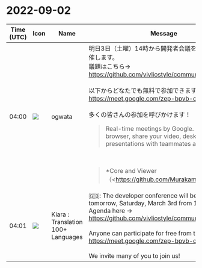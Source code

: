 # 2022-09-02

|Time (UTC)|Icon|Name|Message|
|---|---|---|---|
|04:00|![](https://avatars.slack-edge.com/2019-11-22/845042642576_070441337abaca9fb7b3_72.png)|ogwata|明日3日（土曜）14時から開発者会議をオンラインで開催します。<br>議題はこちら→ <https://github.com/vivliostyle/community/issues/103><br><br>以下からどなたでも無料で参加できます。<br><https://meet.google.com/zep-bpvb-dnt><br><br>多くの皆さんの参加を呼びかけます！<br><blockquote>Real-time meetings by Google. Using your browser, share your video, desktop, and presentations with teammates and customers.</blockquote><br><blockquote>*Core and Viewer（<https://github.com/MurakamiShinyu|@MurakamiShinyu>）*<br><br>• <https://github.com/vivliostyle/vivliostyle.js/releases/tag/v2.17.2|2.17.2 (2022-08-14)><br>• <https://github.com/vivliostyle/vivliostyle.js/releases/tag/v2.17.1|2.17.1 (2022-08-09)><br><br>*CLI（<https://github.com/spring-raining|@spring-raining>）*<br><br>• <https://github.com/vivliostyle/vivliostyle-cli/releases/tag/v5.5.1|5.5.1 (2022-08-09)><br><br>*VFM（<https://github.com/akabekobeko|@akabekobeko>）*<br>*create-book（<https://github.com/akabekobeko|@akabekobeko>）*<br>*vivliostyle-sitegen（<https://github.com/akabekobeko|@akabekobeko>）*<br>*Themes（<https://github.com/yamasy1549|@yamasy1549>）*<br>*<http://vivliostyle.org/|vivliostyle.org>（<https://github.com/yamasy1549|@yamasy1549>）*<br>*Vivliostyle Pub（<https://github.com/takanakahiko|@takanakahiko>、<https://github.com/MurakamiShinyu|@MurakamiShinyu>）*<br><br>• 前月からの懸案事項<br>    • <https://github.com/vivliostyle/vivliostyle-pub/issues/96|認証情報なしでローカルでエミュレートできるようにする #96><br>    • <https://github.com/vivliostyle/vivliostyle-pub/issues/205|README 等の各種ドキュメンテーションが古いのでアップデートする #205><br>• 報告<br>    • Vivliostyle Pubで出力したPDFの印刷サービス<https://pod.mybooks.jp/|「mybooksPOD」>が開始<br>    • 上記に伴いユーザーガイドに以下の項目を追加<br>        • <https://vivliostyle.github.io/docs-vivliostyle-pub/#/ja/functions-of-the-actions-menu/theme#%E3%83%88%E3%83%B3%E3%83%9C%E3%81%A8%E5%A1%97%E3%82%8A%E8%B6%B3%E3%81%97%EF%BC%88%E8%A3%81%E3%81%A1%E8%90%BD%E3%81%A8%E3%81%97%EF%BC%89%E3%81%AE%E6%8C%87%E5%AE%9A|トンボと塗り足し（裁ち落とし）の指定><br>        • <https://vivliostyle.github.io/docs-vivliostyle-pub/#/ja/functions-of-the-actions-menu/export#%E5%8D%B0%E5%88%B7%E4%BC%9A%E7%A4%BE%E3%81%B8%E3%81%AE%E5%85%A5%E7%A8%BF|印刷会社への入稿><br>    • なるべく早くmybooksPODについてブログで告知する予定<br>• ベータ版開発方針について<br>    • <https://github.com/vivliostyle/vivliostyle-pub/issues/218|ベータ版公開までのTo Do（開発）><br>    • <https://github.com/vivliostyle/vivliostyle-pub/issues/89|既存Issueの優先度を再考><br><br>*その他*<br><br>• 技術書典13新刊の合同誌について（<https://github.com/spring-raining|@spring-raining>）<br>• 出版企画について(<https://github.com/lwohtsu|@lwohtsu>）<br>• Vivliostyle ユーザーと開発者の集い 2022秋の開催について<br><br>*次回開催*<br><br>• 2022/10/01 (土)<br>• 2022/10/02 (日)<br>• 2022/10/08 (土)<br><br>*Members*<br><br>• <https://github.com/MurakamiShinyu|@MurakamiShinyu><br>• <https://vivliostyle.slack.com/team/UJS3RCS86|@ogwata><br>• <https://vivliostyle.slack.com/team/UAFGMSJJK|@spring-raining><br>• <https://vivliostyle.slack.com/team/UJ734DS4V|@yamasy1549><br>• <https://vivliostyle.slack.com/team/UJ8UP2C4F|@takanakahiko><br>• <https://vivliostyle.slack.com/team/UJ1U19SU9|@lwohtsu><br>• <https://github.com/UskeS|@UskeS><br>• <https://github.com/akabekobeko|@akabekobeko> (Scribe)<br>• その他、視聴者のみなさま</blockquote>|
|04:01|![](https://avatars.slack-edge.com/2021-08-02/2324149410423_2aa7423c4133ecb9f168_72.png)|Kiara : Translation 100+ Languages|🇬🇧: The developer conference will be held online tomorrow, Saturday, March 3rd from 14:00.<br>Agenda here → <https://github.com/vivliostyle/community/issues/103><br><br>Anyone can participate for free from the following.<br><https://meet.google.com/zep-bpvb-dnt><br><br>We invite many of you to join us!|
